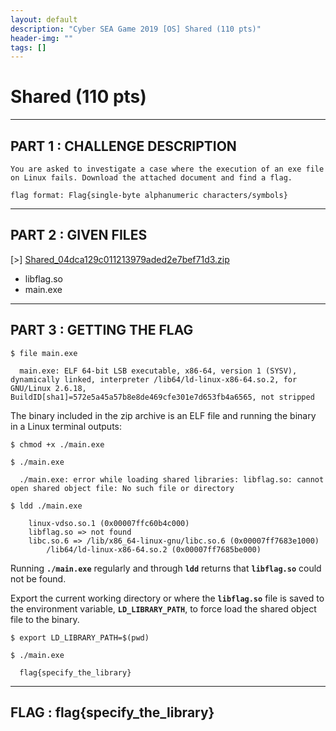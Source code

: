 ```yaml
---
layout: default
description: "Cyber SEA Game 2019 [OS] Shared (110 pts)"
header-img: ""
tags: []
---
```


# Shared (110 pts)

---

## PART 1 : CHALLENGE DESCRIPTION

```
You are asked to investigate a case where the execution of an exe file on Linux fails. Download the attached document and find a flag.

flag format: Flag{single-byte alphanumeric characters/symbols}
```

---

## PART 2 : GIVEN FILES

[>] [Shared_04dca129c011213979aded2e7bef71d3.zip](./files/Shared_04dca129c011213979aded2e7bef71d3.zip)
- libflag.so
- main.exe

---

## PART 3 : GETTING THE FLAG

```console
$ file main.exe

  main.exe: ELF 64-bit LSB executable, x86-64, version 1 (SYSV), dynamically linked, interpreter /lib64/ld-linux-x86-64.so.2, for GNU/Linux 2.6.18, BuildID[sha1]=572e5a45a57b8e8de469cfe301e7d653fb4a6565, not stripped

```

The binary included in the zip archive is an ELF file and running the binary in a Linux terminal outputs:

```console
$ chmod +x ./main.exe

$ ./main.exe

  ./main.exe: error while loading shared libraries: libflag.so: cannot open shared object file: No such file or directory

$ ldd ./main.exe

  	linux-vdso.so.1 (0x00007ffc60b4c000)
  	libflag.so => not found
  	libc.so.6 => /lib/x86_64-linux-gnu/libc.so.6 (0x00007ff7683e1000)
      	/lib64/ld-linux-x86-64.so.2 (0x00007ff7685be000)

```

Running __`./main.exe`__ regularly and through __`ldd`__ returns that __`libflag.so`__ could not be found.

Export the current working directory or where the __`libflag.so`__ file is saved to the environment variable, __`LD_LIBRARY_PATH`__, to force load the shared object file to the binary.

```console
$ export LD_LIBRARY_PATH=$(pwd)

$ ./main.exe

  flag{specify_the_library}

```

---

## FLAG : __flag{specify_the_library}__ 
